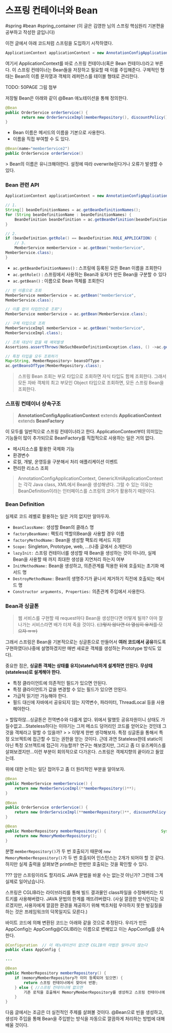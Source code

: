 # 스프링 컨테이너와 Bean
#spring #bean #spring_container
(이 글은 김영한 님의 스프링 핵심원리 기본편을 공부하고 작성한 글입니다)

이전 글에서 아래 코드처럼 스프링을 도입하기 시작하였다.

```java
ApplicationContext applicationContext = new AnnotationConfigApplicationContext(AppConfig.class);
```

여기서 ApplicationContext를 바로 스프링 컨테이너(혹은 Bean 컨테이너)라고 부른다. 이 스프링 컨테이너는 Bean들을 저장하고 필요할 때 이를 주입해준다. 구체적인 형태는 Bean의 이름 문자열과 객체의 레퍼런스를 테이블 형태로 관리한다.

TODO: 50PAGE 그림 첨부

저장될 Bean은 아래와 같이 @Bean 애노테이션을 통해 정의한다.

```java
@Bean
public OrderService orderService() {
       return new OrderServiceImpl(memberRepository(), discountPolicy());
}
```

- Bean 이름은 메서드의 이름을 기본으로 사용한다.
- 이름을 직접 부여할 수 도 있다.
```java
@Bean(name="memberService2")
public OrderService orderService()
```

<Caution>
> Bean의 이름은 유니크해야한다. 설정에 따라 overwrite된다거나 오류가 발생할 수 있다.  


### Bean 관련 API

```java
ApplicationContext applicationContext = new AnnotationConfigApplicationContext(AppConfig.class);

// 1.
String[] beanDefinitionNames = ac.getBeanDefinitionNames();
for (String beanDefinitionName : beanDefinitionNames) {
    BeanDefinition beanDefinition = ac.getBeanDefinition(beanDefinitionName);
}

// 2.
if (beanDefinition.getRole() == BeanDefinition.ROLE_APPLICATION) {
    // 3.
    MemberService memberService = ac.getBean("memberService",
MemberService.class);
}
```

- `ac.getBeanDefinitionNames()` : 스프링에 등록된 모든 Bean 이름을 조회한다
- `ac.getRole()` : 스프링에서 사용하는 Bean과 유저가 만든 Bean을 구분할 수 있다
- `ac.getBean()` : 이름으로 Bean 객체를 조회한다

```java
// 빈 이름으로 조회
MemberService memberService = ac.getBean("memberService",
MemberService.class);

// 이름 없이 타입만으로 조회")
MemberService memberService = ac.getBean(MemberService.class);

// 구체 타입으로 조회
MemberServiceImpl memberService = ac.getBean("memberService",
MemberServiceImpl.class);

// 조회 대상이 없을 때 예외발생
Assertions.assertThrows(NoSuchBeanDefinitionException.class, () ->ac.getBean("xxxxx", MemberService.class));

// 특정 타입을 모두 조회하기
Map<String, MemberRepository> beansOfType =
ac.getBeansOfType(MemberRepository.class);
```

> 스프링 Bean 조회는 부모 타입으로 조회하면 자식 타입도 함께 조회한다. 그래서 모든 자바 객체의 최고 부모인 Object 타입으로 조회하면, 모든 스프링 Bean을 조회한다.  


### 스프링 컨테이너 상속구조

> **AnnotationConfigApplicationContext** extends **ApplicationContext** extends **BeanFactory**  

이 모두를 일반적으로 스프링 컨테이너라고 한다. ApplicationContext부터 의미있는 기능들이 많이 추가되므로 BeanFactory를 직접적으로 사용하는 일은 거의 없다.

- 메시지소스를 활용한 국제화 기능
- 환경변수
- 로컬, 개발, 운영등을 구분해서 처리 애플리케이션 이벤트
- 편리한 리소스 조회


> AnnotationConfigApplicationContext, GenericXmlApplicationContext는 각각 Java class, XML에서 Bean을 생성해낸다. 그럴 수 있는 이유는 BeanDefinition이라는 인터페이스를 스프링의 코어가 활용하기 때문이다.  

### Bean Definition
실제로 코드 레벨로 활용하는 일은 거의 없지만 알아두자.

- `BeanClassName:` 생성할 Bean의 클래스 명
- `factoryBeanName:` 팩토리 역할의Bean을 사용할 경우 이름
- `factoryMethodName:` Bean을 생성할 팩토리 메서드 지정
- `Scope:` Singleton, Prototype, web, ...(나중 글에서 소개한다)
- `lazyInit:` 스프링 컨테이너를 생성할 때 Bean을 생성하는 것이 아니라, 실제 Bean을 사용할 때 까지 최대한 생성을 지연처리 하는지 여부
- `InitMethodName:` Bean을 생성하고, 의존관계를 적용한 뒤에 호출되는 초기화 메서드 명
- `DestroyMethodName:` Bean의 생명주기가 끝나서 제거하기 직전에 호출되는 메서드 명
- `Constructor arguments, Properties:` 의존관계 주입에서 사용한다.


### Bean과 싱글톤

> 웹 서비스를 구현할 때 request마다 Bean을 생성한다면 어떻게 될까? 아마 잘나가는 서비스라면 배가 터져 죽을 것이다. ~~(그렇지 않다면 더 열심히 유저를 모으자 ㅠㅠ)~~  

그래서 스프링은 Bean을 기본적으로는 싱글톤으로 만들어서 **여러 코드에서 공유**하도록 구현하였다(나중에 설명하겠지만 매번 새로운 객체를 생성하는 Prototype 방식도 있다).

중요한 점은,
**싱글톤 객체는 상태를 유지(stateful)하게 설계하면 안된다. 무상태(stateless)로 설계해야 한다.**

- 특정 클라이언트에 의존적인 필드가 있으면 안된다.
- 특정 클라이언트가 값을 변경할 수 있는 필드가 있으면 안된다.
- 가급적 읽기만 가능해야 한다.
- 필드 대신에 자바에서 공유되지 않는 지역변수, 파라미터, ThreadLocal 등을 사용해야한다.

<Question>
> 할많하않...싱글톤은 전역변수와 다를게 없다. 위에서 말했듯 공유자원이니 상태도 가질수없고...Stateless하다는 이야기는 그저 메소드 덩어리인 코드를 얻어오는 것인데 그것을 객체라고 말할 수 있을까?  
>   
> 이렇게 한번 생각해보자. 특정 싱글톤을 통해서 특정 오브젝트에 접근할 수 있는 권한을 얻는 것이다. 근데 과연 Stateless한데 static이 아닌 특정 오브젝트에 접근이 가능할까? 연구는 해보겠지만, 그리고 좀 더 유즈케이스를 살펴보겠지만...이런 부분이 회의적으로 다가온다. 스프링은 객체지향의 끝이라고 들었는데.  


위에 대한 논의는 일단 접어두고 좀 더 원리적인 부분을 알아보자.

```java
@Bean
public MemberService memberService() {
	return new MemberServiceImpl(**memberRepository()**);
}
  
@Bean
public OrderService orderService() {
	return new OrderServiceImpl(**memberRepository()**, discountPolicy());
}

@Bean
public MemberRepository memberRepository() {			  			System.out.println("call AppConfig.memberRepository");
	return new MemoryMemberRepository();
}
```

분명 `memberRepository()`가 두 번 호출되기 때문에 `new MemoryMemberRespository()`가 두 번 호출되어 인스턴스는 2개가 되어야 할 것 같다. 하지만 실제 출력을 살펴보면 println은 한번만 호출되는 것을 확인할 수 있다.

??? 암만 스프링이라도 할지라도 JAVA 문법을 바꿀 수는 없는것 아닌가? 그런데 그게 실제로 일어났습니다.

스프링은 CGLIB라는 라이브러리를 통해 빌드 결과물인 class파일을 수정해버리는 치트키를 사용해버렸다. JAVA 문법의 한계를 깨뜨려버렸다. (사실 깔끔한 방식인지는 모르겠지만, 사용자에게 깔끔한 환경을 제공하기 위해 백조처럼 우아하지 못한 발길질을 하는 것은 프레임워크의 덕목일지도 모른다.)

바이트 코드에 의해 변환된 코드는 아래와 같을 것으로 추정된다. 우리가 만든 AppConfig는 AppConfig@CGLIB라는 이름으로 변해있고 이는 AppConfig를 상속한다. 

```java
@Configuration	// 이 애노테이션이 없으면 CGLIB의 마법은 일어나지 않는다
public class AppConfig {

...

@Bean
public MemberRepository memberRepository() {
	if (memoryMemberRepository가 이미 등록되어 있으면) {
		return 스프링 컨테이너에서 찾아서 반환;
	} else { //스프링 컨테이너에 없으면
		기존 로직을 호출해서 MemoryMemberRepository를 생성하고 스프링 컨테이너에 등록 return 반환
	}
}
```



다음 글에서는 조금은 더 실전적인 주제를 살펴볼 것이다. @Bean으로 빈을 생성하고, 생성자 주입을 통해 Bean을 주입받는 방식을 자동으로 깔끔하게 처리하는 방법에 대해 배울 것이다.